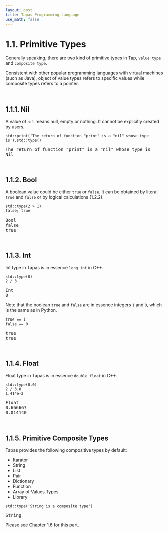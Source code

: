 ```yaml
---
layout: post
title: Tapas Programming Language
use_math: false
---
```




# 1.1. Primitive Types

Generally speaking, there are two kind of primitive types in Tap, `value type` and `composite type`.

Consistent with other popular programming languages with virtual machines (such as Java), object of value types refers to specific values while composite types refers to a pointer.

<br>

## 1.1.1. Nil

A value of `nil` means null, empty or nothing. It cannot be explicitly created by users.

```
std::print('The return of function "print" is a "nil" whose type is').std::type()
```

<pre class='Tapas-Return'>
The return of function "print" is a "nil" whose type is
Nil
</pre>

<br>

## 1.1.2. Bool


A boolean value could be either `true` or `false`. It can be obtained by literal `true` and `false` or by logical calculations (1.2.2).

```
std::type(2 > 1)
false; true
```

<pre class='Tapas-Return'>
Bool
false
true
</pre>


<br>

## 1.1.3. Int

Int type in Tapas is in essence `long int` in C++.

```
std::type(0)
2 / 3
```

<pre class='Tapas-Return'>
Int
0
</pre>


Note that the boolean `true` and `false` are in essence integers `1` and `0`, which is the same as in Python.

```
true == 1
false == 0
```

<pre class='Tapas-Return'>
true
true
</pre>

<br>

## 1.1.4. Float

Float type in Tapas is in essence `double float` in C++.

```
std::type(0.0)
2 / 3.0
1.414e-2
```

<pre class='Tapas-Return'>
Float
0.666667
0.014140
</pre>


<br>

## 1.1.5. Primitive Composite Types

Tapas provides the following compositive types by default:

- Itarator
- String
- List
- Pair
- Dictionary
- Function
- Array of Values Types
- Library

```
std::type('String is a composite type')
```

<pre class='Tapas-Return'>
String
</pre>


Please see Chapter 1.6 for this part.
